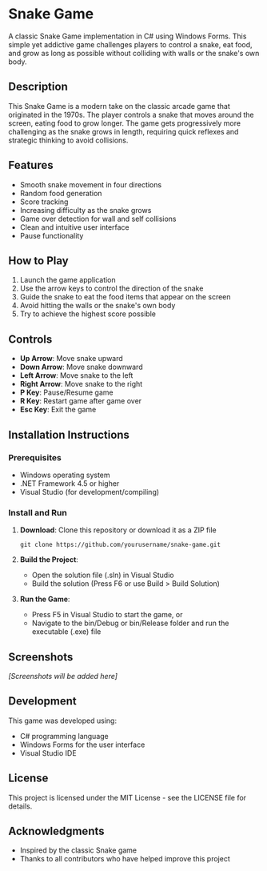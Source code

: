 # Snake Game

A classic Snake Game implementation in C# using Windows Forms. This simple yet addictive game challenges players to control a snake, eat food, and grow as long as possible without colliding with walls or the snake's own body.

## Description

This Snake Game is a modern take on the classic arcade game that originated in the 1970s. The player controls a snake that moves around the screen, eating food to grow longer. The game gets progressively more challenging as the snake grows in length, requiring quick reflexes and strategic thinking to avoid collisions.

## Features

- Smooth snake movement in four directions
- Random food generation
- Score tracking
- Increasing difficulty as the snake grows
- Game over detection for wall and self collisions
- Clean and intuitive user interface
- Pause functionality

## How to Play

1. Launch the game application
2. Use the arrow keys to control the direction of the snake
3. Guide the snake to eat the food items that appear on the screen
4. Avoid hitting the walls or the snake's own body
5. Try to achieve the highest score possible

## Controls

- **Up Arrow**: Move snake upward
- **Down Arrow**: Move snake downward
- **Left Arrow**: Move snake to the left
- **Right Arrow**: Move snake to the right
- **P Key**: Pause/Resume game
- **R Key**: Restart game after game over
- **Esc Key**: Exit the game

## Installation Instructions

### Prerequisites
- Windows operating system
- .NET Framework 4.5 or higher
- Visual Studio (for development/compiling)

### Install and Run
1. **Download**: Clone this repository or download it as a ZIP file
   ```
   git clone https://github.com/yourusername/snake-game.git
   ```
   
2. **Build the Project**:
   - Open the solution file (.sln) in Visual Studio
   - Build the solution (Press F6 or use Build > Build Solution)
   
3. **Run the Game**:
   - Press F5 in Visual Studio to start the game, or
   - Navigate to the bin/Debug or bin/Release folder and run the executable (.exe) file

## Screenshots

*[Screenshots will be added here]*

## Development

This game was developed using:
- C# programming language
- Windows Forms for the user interface
- Visual Studio IDE

## License

This project is licensed under the MIT License - see the LICENSE file for details.

## Acknowledgments

- Inspired by the classic Snake game
- Thanks to all contributors who have helped improve this project

